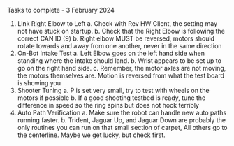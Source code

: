 Tasks to complete - 3 February 2024
1. Link Right Elbow to Left
    a. Check with Rev HW Client, the setting may not have stuck on startup.
    b. Check that the Right Elbow is following the correct CAN ID (9)
    b. Right elbow MUST be reversed, motors should rotate towards and away from one another, never in the same direction
2. On-Bot Intake Test
    a. Left Elbow goes on the left hand side when standing where the intake should land. 
    b. Wrist appears to be set up to go on the right hand side.
    c. Remember, the motor axles are not moving, the motors themselves are. Motion is reversed from what the test board is showing you
3. Shooter Tuning
    a. P is set very small, try to test with wheels on the motors if possible
    b. If a good shooting testbed is ready, tune the difference in speed so the ring spins but does not hook terribly
4. Auto Path Verification
    a. Make sure the robot can handle new auto paths running faster.
    b. Trident, Jaguar Up, and Jaguar Down are probably the only routines you can run on that small section of carpet, All others go to the centerline. Maybe we get lucky, but check first.